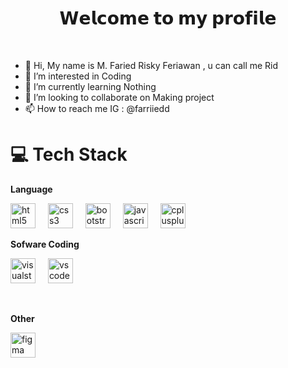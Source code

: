 <h1 align="center"> 𝗪𝗲𝗹𝗰𝗼𝗺𝗲 𝘁𝗼 𝗺𝘆 𝗽𝗿𝗼𝗳𝗶𝗹𝗲 </h1><br/>

- 👋 Hi, My name is M. Faried Risky Feriawan , u can call me Rid
- 👀 I’m interested in Coding
- 🌱 I’m currently learning Nothing
- 💞️ I’m looking to collaborate on Making project
- 📫 How to reach me IG : @farriiedd 


# 💻 Tech Stack
**Language** <div align="left"> 
  <img src="https://skillicons.dev/icons?i=html" height="40" alt="html5"  />
  <img width="12" />
  <img src="https://skillicons.dev/icons?i=css" height="40" alt="css3"  />
  <img width="12" />
  <img src="https://skillicons.dev/icons?i=bootstrap" height="40" alt="bootstrap"  />
  <img width="12" />
  <img src="https://skillicons.dev/icons?i=js" height="40" alt="javascript"  />
  <img width="12" />
  <img src="https://skillicons.dev/icons?i=cpp" height="40" alt="cplusplus"  />
  

**Sofware Coding** <div align="left"> 
  <img src="https://skillicons.dev/icons?i=visualstudio" height="40" alt="visualstudio logo"  />
  <img width="12" />
  <img src="https://skillicons.dev/icons?i=vscode" height="40" alt="vscode logo"  />
</div> <br/>

**Other** <div align="left">
  <img src="https://skillicons.dev/icons?i=figma" height="40" alt="figma"  />
  <img width="12" />
